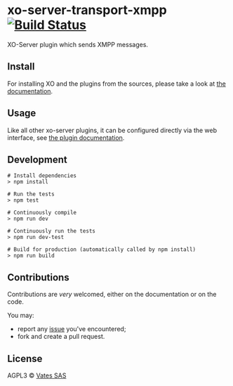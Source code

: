 # xo-server-transport-xmpp [![Build Status](https://travis-ci.org/vatesfr/xen-orchestra.png?branch=master)](https://travis-ci.org/vatesfr/xen-orchestra)

XO-Server plugin which sends XMPP messages.

## Install

For installing XO and the plugins from the sources, please take a look at [the documentation](https://xen-orchestra.com/docs/from_the_sources.html).

## Usage

Like all other xo-server plugins, it can be configured directly via
the web interface, see [the plugin documentation](https://xen-orchestra.com/docs/plugins.html).

## Development

```
# Install dependencies
> npm install

# Run the tests
> npm test

# Continuously compile
> npm run dev

# Continuously run the tests
> npm run dev-test

# Build for production (automatically called by npm install)
> npm run build
```

## Contributions

Contributions are *very* welcomed, either on the documentation or on
the code.

You may:

- report any [issue](https://github.com/vatesfr/xen-orchestra/issues)
  you've encountered;
- fork and create a pull request.

## License

AGPL3 © [Vates SAS](http://vates.fr)
